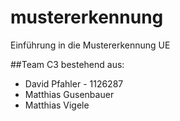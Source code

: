 mustererkennung
===============

Einführung in die Mustererkennung UE

##Team C3
bestehend aus:
* David Pfahler - 1126287
* Matthias Gusenbauer
* Matthias Vigele